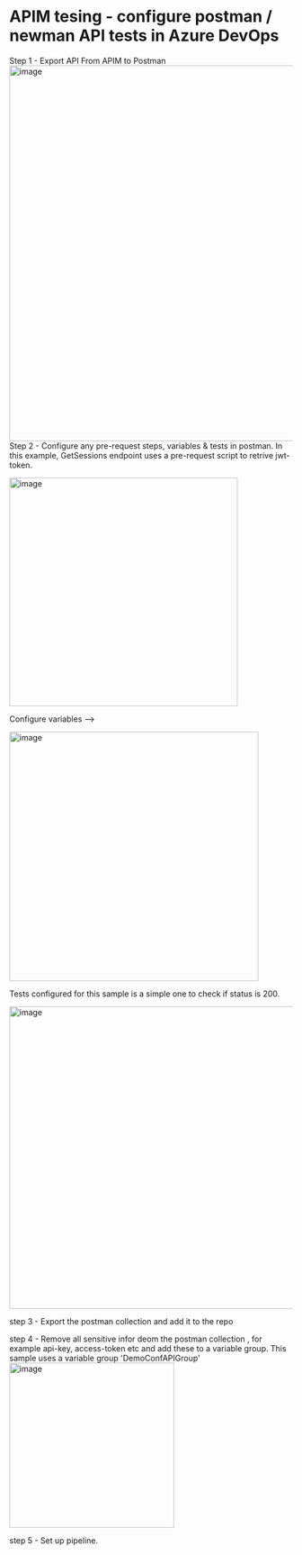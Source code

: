 # APIM tesing - configure postman / newman API tests in Azure DevOps 

Step 1 - Export API From APIM to Postman
       <img width="667" alt="image" src="https://user-images.githubusercontent.com/11030157/221599631-d7a021a3-7752-454f-89b4-47c86ee2f407.png">
Step 2 - Configure any pre-request steps, variables & tests in postman. In this example, GetSessions endpoint uses a pre-request script to retrive jwt-token.

<img width="406" alt="image" src="https://user-images.githubusercontent.com/11030157/221600903-db891c2c-66fa-459b-b367-3cac072dfe0d.png">

Configure variables -->

<img width="443" alt="image" src="https://user-images.githubusercontent.com/11030157/221602459-e8089857-b3d3-42d0-b858-bfbc9f1bc370.png">

Tests configured for this sample is a simple one to check if status is 200.
 
<img width="537" alt="image" src="https://user-images.githubusercontent.com/11030157/221600688-280eaeb4-fc5f-4970-833f-584305259cef.png">

step 3 - Export the postman collection and add it to the repo

step 4 - Remove all sensitive infor deom the postman collection , for example api-key, access-token etc and add these to a variable group. This sample uses a variable group 'DemoConfAPIGroup'
<img width="293" alt="image" src="https://user-images.githubusercontent.com/11030157/221603226-36824da0-3bed-4b51-8296-28273260b639.png">

step 5 - Set up pipeline.

